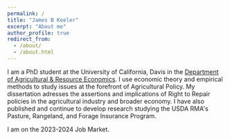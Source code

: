 ```yaml
---
permalink: /
title: "James B Keeler"
excerpt: "About me"
author_profile: true
redirect_from: 
  - /about/
  - /about.html
---
```



I am a PhD student at the University of California, Davis in the [Department of Agricultural &amp; Resource Economics](https://are.ucdavis.edu/). I use economic theory and empirical methods to study issues at the forefront of Agricultural Policy. My dissertation adresses the assertions and implications of Right to Repair policies in the agricultural industry and broader economy. I have also published and continue to develop research studying the USDA RMA's Pasture, Rangeland, and Forage Insurance Program.

I am on the 2023-2024 Job Market.
